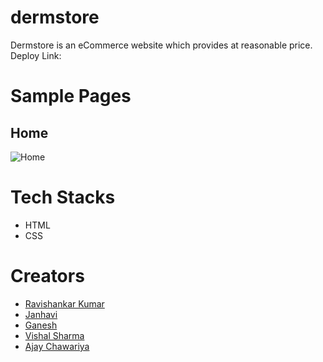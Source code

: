 # dermstore
Dermstore is an eCommerce website which provides at reasonable price.
Deploy Link: 

# Sample Pages
## Home
![Home](https://i.imgur.com/rq2WHQR.png)

# Tech Stacks
- HTML
- CSS

# Creators
- [Ravishankar Kumar](https://github.com/ravipandeydu)
- [Janhavi](https://github.com/Janhaviprabhu)
- [Ganesh](https://github.com/Ganeshwebdeveloper)
- [Vishal Sharma](https://github.com/Vishal-508)
- [Ajay Chawariya](https://github.com/clickhandler)

